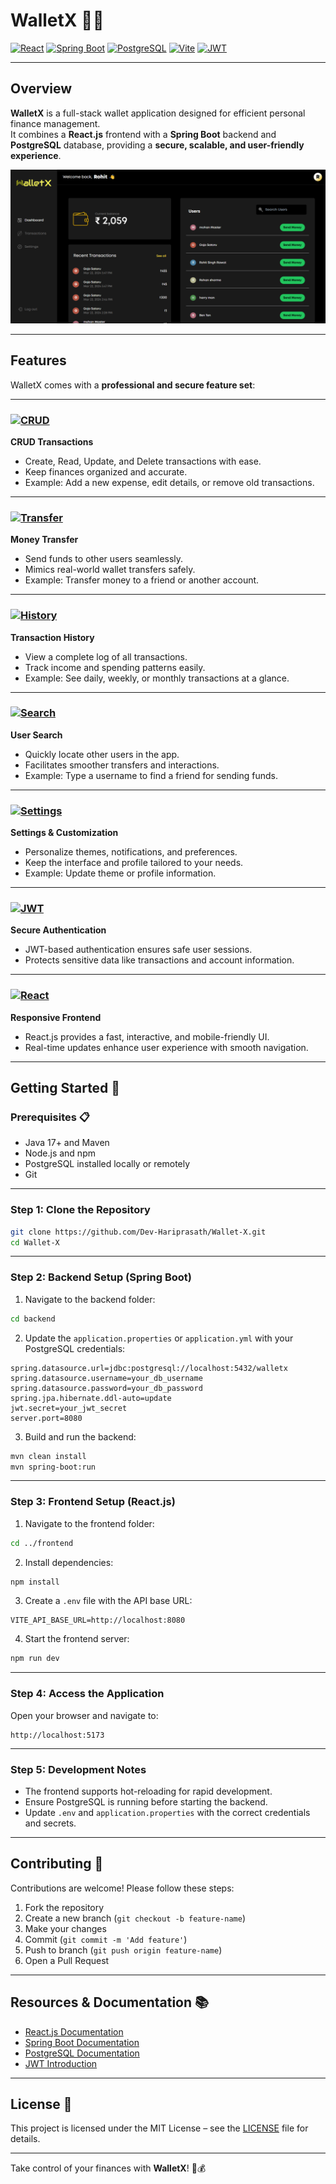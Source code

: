 # WalletX 👝💸

[![React](https://img.shields.io/badge/React-17.0.2-blue?logo=react)](https://reactjs.org/) 
[![Spring Boot](https://img.shields.io/badge/Spring_Boot-3.3.2-brightgreen?logo=spring)](https://spring.io/projects/spring-boot) 
[![PostgreSQL](https://img.shields.io/badge/PostgreSQL-15-blue?logo=postgresql)](https://www.postgresql.org/) 
[![Vite](https://img.shields.io/badge/Vite-4.4.9-yellow?logo=vite)](https://vitejs.dev/) 
[![JWT](https://img.shields.io/badge/JWT-Secure-orange?logo=jsonwebtokens)](https://jwt.io/)

---

## Overview

**WalletX** is a full-stack wallet application designed for efficient personal finance management.  
It combines a **React.js** frontend with a **Spring Boot** backend and **PostgreSQL** database, providing a **secure, scalable, and user-friendly experience**.

![WalletX Screenshot](assets/Hari.png)

---

## Features

WalletX comes with a **professional and secure feature set**:

---

### [![CRUD](https://img.shields.io/badge/CRUD-Manage-green?logo=postman)](https://www.postman.com/)
**CRUD Transactions**  
* Create, Read, Update, and Delete transactions with ease.  
* Keep finances organized and accurate.  
* Example: Add a new expense, edit details, or remove old transactions.

---

### [![Transfer](https://img.shields.io/badge/Transfer-Secure-blue?logo=paypal)](https://www.paypal.com/)
**Money Transfer**  
* Send funds to other users seamlessly.  
* Mimics real-world wallet transfers safely.  
* Example: Transfer money to a friend or another account.

---

### [![History](https://img.shields.io/badge/History-Track-orange?logo=ledger)](https://www.ledger.com/)
**Transaction History**  
* View a complete log of all transactions.  
* Track income and spending patterns easily.  
* Example: See daily, weekly, or monthly transactions at a glance.

---

### [![Search](https://img.shields.io/badge/Search-Fast-yellow?logo=algolia)](https://www.algolia.com/)
**User Search**  
* Quickly locate other users in the app.  
* Facilitates smoother transfers and interactions.  
* Example: Type a username to find a friend for sending funds.

---

### [![Settings](https://img.shields.io/badge/Settings-Personalize-purple?logo=slack)](https://slack.com/)
**Settings & Customization**  
* Personalize themes, notifications, and preferences.  
* Keep the interface and profile tailored to your needs.  
* Example: Update theme or profile information.

---

### [![JWT](https://img.shields.io/badge/JWT-Secure-red?logo=jsonwebtokens)](https://jwt.io/)
**Secure Authentication**  
* JWT-based authentication ensures safe user sessions.  
* Protects sensitive data like transactions and account information.

---

### [![React](https://img.shields.io/badge/React-Responsive-blue?logo=react)](https://reactjs.org/)
**Responsive Frontend**  
* React.js provides a fast, interactive, and mobile-friendly UI.  
* Real-time updates enhance user experience with smooth navigation.

---

## Getting Started 🚀

### Prerequisites 📋

* Java 17+ and Maven  
* Node.js and npm  
* PostgreSQL installed locally or remotely  
* Git  

---

### Step 1: Clone the Repository

```bash
git clone https://github.com/Dev-Hariprasath/Wallet-X.git
cd Wallet-X
````

---

### Step 2: Backend Setup (Spring Boot)

1. Navigate to the backend folder:

```bash
cd backend
```

2. Update the `application.properties` or `application.yml` with your PostgreSQL credentials:

```properties
spring.datasource.url=jdbc:postgresql://localhost:5432/walletx
spring.datasource.username=your_db_username
spring.datasource.password=your_db_password
spring.jpa.hibernate.ddl-auto=update
jwt.secret=your_jwt_secret
server.port=8080
```

3. Build and run the backend:

```bash
mvn clean install
mvn spring-boot:run
```

---

### Step 3: Frontend Setup (React.js)

1. Navigate to the frontend folder:

```bash
cd ../frontend
```

2. Install dependencies:

```bash
npm install
```

3. Create a `.env` file with the API base URL:

```env
VITE_API_BASE_URL=http://localhost:8080
```

4. Start the frontend server:

```bash
npm run dev
```

---

### Step 4: Access the Application

Open your browser and navigate to:

```
http://localhost:5173
```

---

### Step 5: Development Notes

* The frontend supports hot-reloading for rapid development.
* Ensure PostgreSQL is running before starting the backend.
* Update `.env` and `application.properties` with the correct credentials and secrets.

---

## Contributing 🤝

Contributions are welcome! Please follow these steps:

1. Fork the repository
2. Create a new branch (`git checkout -b feature-name`)
3. Make your changes
4. Commit (`git commit -m 'Add feature'`)
5. Push to branch (`git push origin feature-name`)
6. Open a Pull Request

---

## Resources & Documentation 📚

* [React.js Documentation](https://reactjs.org/docs/getting-started.html)
* [Spring Boot Documentation](https://spring.io/projects/spring-boot)
* [PostgreSQL Documentation](https://www.postgresql.org/docs/)
* [JWT Introduction](https://jwt.io/introduction/)

---

## License 📝

This project is licensed under the MIT License – see the [LICENSE](LICENSE) file for details.

---

Take control of your finances with **WalletX**! 🚀💰

